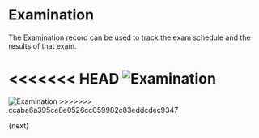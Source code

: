# Examination

The Examination record can be used to track the exam schedule and the results of that exam.

<<<<<<< HEAD
<img class="screenshot" alt="Examination" src="/docs/assets/img/schools/schedule/examination.png">
=======
<img class="screenshot" alt="Examination" src="{{url_prefix}}/assets/img/schools/schedule/examination.png">
>>>>>>> ccaba6a395ce8e0526cc059982c83eddcdec9347


{next}